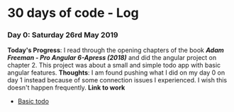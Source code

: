 # 30 days of code - Log
### Day 0: Saturday 26rd May 2019
**Today's Progress**: I read through the opening chapters of the book **_Adam Freeman - Pro Angular 6-Apress (2018)_** and did the angular project on chapter 2. This project was about a small and simple todo app with basic angular features.
**Thoughts**: I am found pushing what I did on my day 0 on day 1 instead because of some connection issues I experienced. I wish this doesn't happen frequently.
**Link to work**
* [Basic todo](https://github.com/debenick17/Angular-Projects/tree/master/todo)
